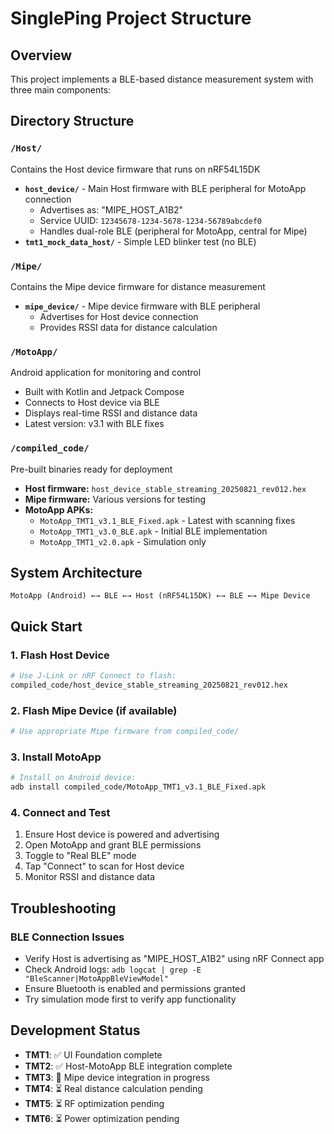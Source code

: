 # SinglePing Project Structure

## Overview
This project implements a BLE-based distance measurement system with three main components:

## Directory Structure

### `/Host/`
Contains the Host device firmware that runs on nRF54L15DK
- **`host_device/`** - Main Host firmware with BLE peripheral for MotoApp connection
  - Advertises as: "MIPE_HOST_A1B2"
  - Service UUID: `12345678-1234-5678-1234-56789abcdef0`
  - Handles dual-role BLE (peripheral for MotoApp, central for Mipe)
- **`tmt1_mock_data_host/`** - Simple LED blinker test (no BLE)

### `/Mipe/`
Contains the Mipe device firmware for distance measurement
- **`mipe_device/`** - Mipe device firmware with BLE peripheral
  - Advertises for Host device connection
  - Provides RSSI data for distance calculation

### `/MotoApp/`
Android application for monitoring and control
- Built with Kotlin and Jetpack Compose
- Connects to Host device via BLE
- Displays real-time RSSI and distance data
- Latest version: v3.1 with BLE fixes

### `/compiled_code/`
Pre-built binaries ready for deployment
- **Host firmware:** `host_device_stable_streaming_20250821_rev012.hex`
- **Mipe firmware:** Various versions for testing
- **MotoApp APKs:** 
  - `MotoApp_TMT1_v3.1_BLE_Fixed.apk` - Latest with scanning fixes
  - `MotoApp_TMT1_v3.0_BLE.apk` - Initial BLE implementation
  - `MotoApp_TMT1_v2.0.apk` - Simulation only

## System Architecture
```
MotoApp (Android) ←→ BLE ←→ Host (nRF54L15DK) ←→ BLE ←→ Mipe Device
```

## Quick Start

### 1. Flash Host Device
```bash
# Use J-Link or nRF Connect to flash:
compiled_code/host_device_stable_streaming_20250821_rev012.hex
```

### 2. Flash Mipe Device (if available)
```bash
# Use appropriate Mipe firmware from compiled_code/
```

### 3. Install MotoApp
```bash
# Install on Android device:
adb install compiled_code/MotoApp_TMT1_v3.1_BLE_Fixed.apk
```

### 4. Connect and Test
1. Ensure Host device is powered and advertising
2. Open MotoApp and grant BLE permissions
3. Toggle to "Real BLE" mode
4. Tap "Connect" to scan for Host device
5. Monitor RSSI and distance data

## Troubleshooting

### BLE Connection Issues
- Verify Host is advertising as "MIPE_HOST_A1B2" using nRF Connect app
- Check Android logs: `adb logcat | grep -E "BleScanner|MotoAppBleViewModel"`
- Ensure Bluetooth is enabled and permissions granted
- Try simulation mode first to verify app functionality

## Development Status
- **TMT1**: ✅ UI Foundation complete
- **TMT2**: ✅ Host-MotoApp BLE integration complete
- **TMT3**: 🔄 Mipe device integration in progress
- **TMT4**: ⏳ Real distance calculation pending
- **TMT5**: ⏳ RF optimization pending
- **TMT6**: ⏳ Power optimization pending
